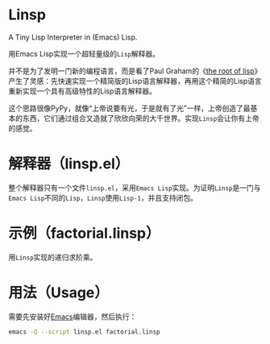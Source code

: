 # Linsp

A Tiny Lisp Interpreter in (Emacs) Lisp.

用Emacs Lisp实现一个超轻量级的`Lisp`解释器。

并不是为了发明一门新的编程语言，而是看了Paul Graham的《[the root of lisp](http://www.paulgraham.com/rootsoflisp.html)》产生了灵感：先快速实现一个精简版的Lisp语言解释器，再用这个精简的Lisp语言重新实现一个具有高级特性的Lisp语言解释器。

这个思路很像PyPy，就像“上帝说要有光，于是就有了光”一样，上帝创造了最基本的东西，它们通过组合又造就了欣欣向荣的大千世界。实现`Linsp`会让你有上帝的感觉。

# 解释器（linsp.el）

整个解释器只有一个文件`linsp.el`，采用`Emacs Lisp`实现。为证明`Linsp`是一门与`Emacs Lisp`不同的`Lisp`，`Linsp`使用`Lisp-1`，并且支持闭包。

# 示例（factorial.linsp）

用`Linsp`实现的递归求阶乘。

# 用法（Usage）

需要先安装好[Emacs](https://www.gnu.org/software/emacs/)编辑器，然后执行：

```sh
emacs -Q --script linsp.el factorial.linsp
```
